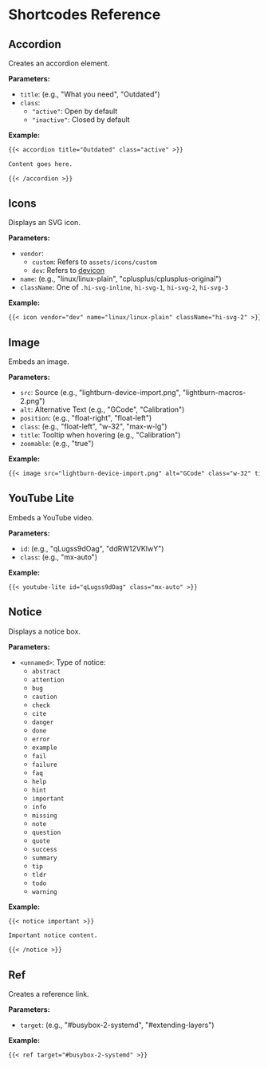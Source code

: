 # Shortcodes Reference

## Accordion

Creates an accordion element.

**Parameters:**

- `title`: (e.g., "What you need", "Outdated")
- `class`:
  - `"active"`: Open by default
  - `"inactive"`: Closed by default

**Example:**

```markdown
{{< accordion title="Outdated" class="active" >}}

Content goes here.

{{< /accordion >}}
```

## Icons

Displays an SVG icon.

**Parameters:**

- `vendor`:
  - `custom`: Refers to `assets/icons/custom`
  - `dev`: Refers to [devicon](https://devicon.dev/)
- `name`: (e.g., "linux/linux-plain", "cplusplus/cplusplus-original")
- `className`: One of `.hi-svg-inline`, `hi-svg-1`, `hi-svg-2`, `hi-svg-3`

**Example:**

```markdown
{{< icon vendor="dev" name="linux/linux-plain" className="hi-svg-2" >}}
```

## Image

Embeds an image.

**Parameters:**

- `src`: Source (e.g., "lightburn-device-import.png", "lightburn-macros-2.png")
- `alt`: Alternative Text (e.g., "GCode", "Calibration")
- `position`: (e.g., "float-right", "float-left")
- `class`: (e.g., "float-left", "w-32", "max-w-lg")
- `title`: Tooltip when hovering (e.g., "Calibration")
- `zoomable`: (e.g., "true")

**Example:**

```markdown
{{< image src="lightburn-device-import.png" alt="GCode" class="w-32" title="Calibration" zoomable="true" >}}
```

## YouTube Lite

Embeds a YouTube video.

**Parameters:**

- `id`: (e.g., "qLugss9dOag", "ddRW12VKIwY")
- `class`: (e.g., "mx-auto")

**Example:**

```markdown
{{< youtube-lite id="qLugss9dOag" class="mx-auto" >}}
```

## Notice

Displays a notice box.

**Parameters:**

- `<unnamed>`: Type of notice:
  - `abstract`
  - `attention`
  - `bug`
  - `caution`
  - `check`
  - `cite`
  - `danger`
  - `done`
  - `error`
  - `example`
  - `fail`
  - `failure`
  - `faq`
  - `help`
  - `hint`
  - `important`
  - `info`
  - `missing`
  - `note`
  - `question`
  - `quote`
  - `success`
  - `summary`
  - `tip`
  - `tldr`
  - `todo`
  - `warning`

**Example:**

```markdown
{{< notice important >}}

Important notice content.

{{< /notice >}}
```

## Ref

Creates a reference link.

**Parameters:**

- `target`: (e.g., "#busybox-2-systemd", "#extending-layers")

**Example:**

```markdown
{{< ref target="#busybox-2-systemd" >}}
```
